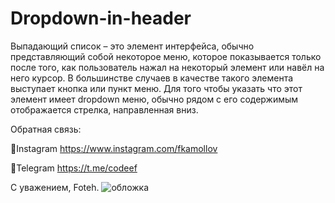 # Dropdown-in-header
Выпадающий список – это элемент интерфейса, обычно представляющий собой некоторое меню, которое показывается только после того, как пользователь нажал на некоторый элемент или навёл на него курсор. В большинстве случаев в качестве такого элемента выступает кнопка или пункт меню. Для того чтобы указать что этот элемент имеет dropdown меню, обычно рядом с его содержимым отображается стрелка, направленная вниз.

Обратная связь:

📌Instagram https://www.instagram.com/fkamollov

📌Telegram https://t.me/codeef

С уважением, Foteh.
![обложка](https://user-images.githubusercontent.com/55693215/104110195-4942c380-52e6-11eb-81e3-bac8a7ecbab6.png)

